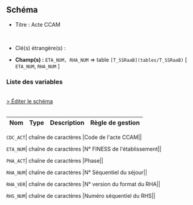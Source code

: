 ## Schéma


- Titre : Acte CCAM
<br />



- Clé(s) étrangère(s) : <br />

- **Champ(s) :** `ETA_NUM, RHA_NUM`
  => table `[T_SSRaaB](tables/T_SSRaaB)` [ `ETA_NUM`, `RHA_NUM` ]<br />

 
### Liste des variables
<br />
<div>
    <a href="https://gitlab.com/healthdatahub/applications-du-hdh/schema-snds/-/tree/master/schemas/PMSI SSR/T_SSRaaA.json"
       target="_blank" rel="noopener noreferrer">> Éditer le schéma</a>
</div>
<br />

Nom | Type | Description | Règle de gestion
-|-|-|-



`CDC_ACT`| chaîne de caractères |Code de l'acte CCAM||

`ETA_NUM`| chaîne de caractères |N° FINESS de l'établissement||

`PHA_ACT`| chaîne de caractères |Phase||

`RHA_NUM`| chaîne de caractères |N° Séquentiel du séjour||

`RHA_VER`| chaîne de caractères |N° version du format du RHA||

`RHS_NUM`| chaîne de caractères |Numéro séquentiel du RHS||
